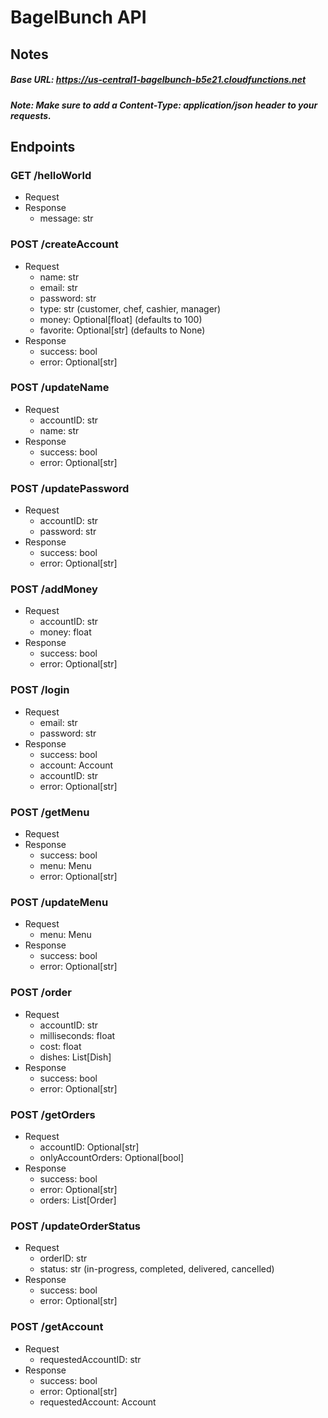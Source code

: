 # BagelBunch API

## Notes
##### Base URL: https://us-central1-bagelbunch-b5e21.cloudfunctions.net
##### Note: Make sure to add a Content-Type: application/json header to your requests.

## Endpoints

### GET /helloWorld
* Request
* Response
    * message: str
    
### POST /createAccount
* Request
    * name: str
    * email: str
    * password: str
    * type: str (customer, chef, cashier, manager)
    * money: Optional[float] (defaults to 100)
    * favorite: Optional[str] (defaults to None)
* Response
    * success: bool
    * error: Optional[str]

### POST /updateName
* Request
    * accountID: str
    * name: str
* Response
    * success: bool
    * error: Optional[str]

### POST /updatePassword
* Request
    * accountID: str
    * password: str
* Response
    * success: bool
    * error: Optional[str]

### POST /addMoney
* Request
    * accountID: str
    * money: float
* Response
    * success: bool
    * error: Optional[str]

### POST /login
* Request
    * email: str
    * password: str
* Response
    * success: bool
    * account: Account
    * accountID: str
    * error: Optional[str]

### POST /getMenu
* Request
* Response
    * success: bool
    * menu: Menu
    * error: Optional[str]

### POST /updateMenu
* Request
    * menu: Menu
* Response
    * success: bool
    * error: Optional[str]

### POST /order
* Request
    * accountID: str
    * milliseconds: float
    * cost: float
    * dishes: List[Dish]
* Response
    * success: bool
    * error: Optional[str]

### POST /getOrders
* Request
    * accountID: Optional[str]
    * onlyAccountOrders: Optional[bool]
* Response
    * success: bool
    * error: Optional[str]
    * orders: List[Order]

### POST /updateOrderStatus
* Request
    * orderID: str
    * status: str (in-progress, completed, delivered, cancelled)
* Response
    * success: bool
    * error: Optional[str]

### POST /getAccount
* Request
    * requestedAccountID: str
* Response
    * success: bool
    * error: Optional[str]
    * requestedAccount: Account